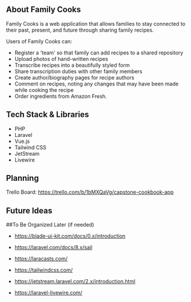 



## About Family Cooks

Family Cooks is a web application that allows families to stay connected to their past, present, and future through sharing family recipes. 

Users of Family Cooks can:

- Register a 'team' so that family can add recipes to a shared repository
- Upload photos of hand-written recipes
- Transcribe recipes into a beautifully styled form
- Share transcription duties with other family members
- Create author/biography pages for recipe authors
- Comment on recipes, noting any changes that may have been made while cooking the recipe
- Order ingredients from Amazon Fresh. 


## Tech Stack & Libraries

- PHP
- Laravel
- Vue.js
- Tailwind CSS
- JetStream
- Livewire

## Planning

Trello Board: https://trello.com/b/1bMXQaVg/capstone-cookbook-app 


## Future Ideas

##To Be Organized Later (if needed)

- https://blade-ui-kit.com/docs/0.x/introduction 

- https://laravel.com/docs/8.x/sail

- https://laracasts.com/ 

- https://tailwindcss.com/

- https://jetstream.laravel.com/2.x/introduction.html

- https://laravel-livewire.com/ 


